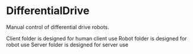 # DifferentialDrive

Manual control of differential drive robots.

Client folder is designed for human client use
Robot folder is designed for robot use
Server folder is designed for server use
